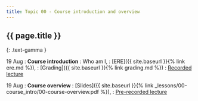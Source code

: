 ```yaml
---
title: Topic 00 - Course introduction and overview
---
```


## {{ page.title }}
{: .text-gamma }

19 Aug
: **Course introduction**
  : Who am I,
  : [ERE]({{ site.baseurl }}{% link ere.md %}),
  : [Grading]({{ site.baseurl }}{% link grading.md %})
  : [Recorded lecture](https://youtu.be/D6Q2gGdzIZU)

19 Aug
: **Course overview**
  : [Slides]({{ site.baseurl }}{% link _lessons/00-course_intro/00-course-overview.pdf %}),
  : [Pre-recorded lecture](https://www.youtube.com/playlist?list=PLeIbBi3CwMZwtZLp1C0jv1mmXL5wTWZ6k)
